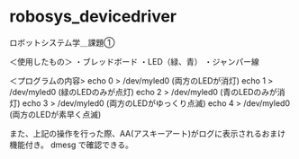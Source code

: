 # robosys_devicedriver
ロボットシステム学＿課題①

＜使用したもの＞
・ブレッドボード
・LED（緑、青）
・ジャンパー線

＜プログラムの内容>
echo 0 > /dev/myled0 (両方のLEDが消灯)
echo 1 > /dev/myled0 (緑のLEDのみが点灯)
echo 2 > /dev/myled0 (青のLEDのみが消灯)
echo 3 > /dev/myled0 (両方のLEDがゆっくり点滅)
echo 4 > /dev/myled0 (両方のLEDが素早く点滅)

また、上記の操作を行った際、AA(アスキーアート)がログに表示されるおまけ機能付き。
dmesg で確認できる。
